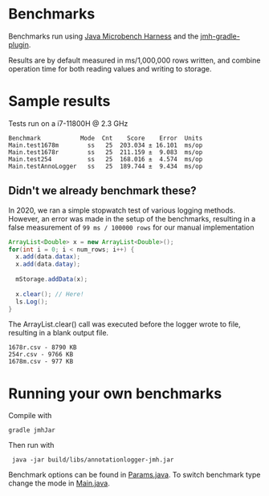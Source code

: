 
# Benchmarks
Benchmarks run using [Java Microbench Harness](https://github.com/openjdk/jmh) and the [jmh-gradle-plugin](https://github.com/melix/jmh-gradle-plugin).

Results are by default measured in ms/1,000,000 rows written, and combine operation time for both reading values and writing to storage.
# Sample results
Tests run on a i7-11800H @ 2.3 GHz
```
Benchmark           Mode  Cnt    Score    Error  Units
Main.test1678m        ss   25  203.034 ± 16.101  ms/op
Main.test1678r        ss   25  211.159 ±  9.083  ms/op
Main.test254          ss   25  168.016 ±  4.574  ms/op
Main.testAnnoLogger   ss   25  189.744 ±  9.434  ms/op
```
## Didn't we already benchmark these?
In 2020, we ran a simple stopwatch test of various logging methods.  However, an error was made in the setup of the benchmarks, resulting in a false measurement of 
`99 ms / 100000 rows` for our manual implementation 
```java
ArrayList<Double> x = new ArrayList<Double>();
for(int i = 0; i < num_rows; i++) {
  x.add(data.datax);
  x.add(data.datay);
  
  mStorage.addData(x);
  
  x.clear(); // Here!
  ls.Log();
}
```
The ArrayList.clear() call was executed before the logger wrote to file, resulting in a blank output file.
```
1678r.csv - 8790 KB
254r.csv - 9766 KB
1678m.csv - 977 KB
```
# Running your own benchmarks

Compile with
```
gradle jmhJar
```
Then run with 
```
 java -jar build/libs/annotationlogger-jmh.jar
```
Benchmark options can be found in [Params.java](Params.java).   To switch benchmark type change the mode in [Main.java](Main.java).